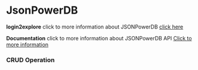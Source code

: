# JsonPowerDB

**login2explore** click to more information about JSONPowerDB  [click here](http://login2explore.com/jpdb/docs.html)

**Documentation** click to more information about JSONPowerDB API [Click to more information  ](http://login2explore.com/jpdb/docs.html)

### CRUD Operation
